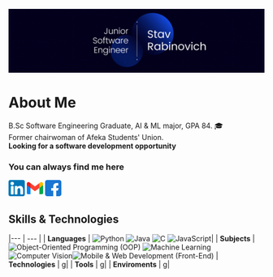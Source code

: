 ![StavRabinovich](https://github.com/StavRabinovich/StavRabinovich/blob/main/StavRabinovich.gif)

# About Me
B.Sc Software Engineering Graduate, AI & ML major, GPA 84. :mortar_board:\
Former chairwoman of Afeka Students' Union. \
**Looking for a software development opportunity**

### You can always find me here 
[![LinkedIn](https://github.com/StavRabinovich/StavRabinovich/blob/main/icons/linkedin32.png)](https://www.linkedin.com/in/stav-rabinovich/)
[![Email](https://github.com/StavRabinovich/StavRabinovich/blob/main/icons/gmail32.png)](mailto:stavrab@gmail.com)
[![Facebook](https://github.com/StavRabinovich/StavRabinovich/blob/main/icons/facebook32.png)](https://www.facebook.com/stav.rabinovich/)


## Skills & Technologies

|--- | --- |
| **Languages**	|   ![Python](https://img.shields.io/badge/-Python-000?&logo=Python)                    ![Java](https://img.shields.io/badge/-Java-000?&logo=Java&logoColor=007396) ![C](https://img.shields.io/badge/-C-000?&logo=C) ![JavaScript](https://img.shields.io/badge/-JavaScript-000?&logo=JavaScript)|
| **Subjects**	| ![Object-Oriented Programming (OOP)](https://img.shields.io/badge/-Object--Oriented%20Programming%20-blue) ![Machine Learning](https://img.shields.io/badge/-Machine%20Learning-blue) ![Computer Vision](https://img.shields.io/badge/-Computer%20Vision-blue)![Mobile & Web Development (Front-End)](https://img.shields.io/badge/Mobile%20%26%20Web%20Development%20(Front--End)-blue) 
| **Technologies**	| g|
| **Tools**	| g|
| **Enviroments**	| g|


<!--
**StavRabinovich/StavRabinovich** is a ✨ _special_ ✨ repository because its `README.md` (this file) appears on your GitHub profile.

Here are some ideas to get you started:

- 🔭 I’m currently working on ...
- 🌱 I’m currently learning ...
- 👯 I’m looking to collaborate on ...
- 🤔 I’m looking for help with ...
- 💬 Ask me about ...
- 📫 How to reach me: ...
- 😄 Pronouns: ...
- ⚡ Fun fact: ...
-->
